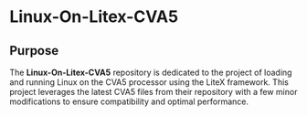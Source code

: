 # Linux-On-Litex-CVA5

## Purpose

The **Linux-On-Litex-CVA5** repository is dedicated to the project of loading and running Linux on the CVA5 processor using the LiteX framework. This project leverages the latest CVA5 files from their repository with a few minor modifications to ensure compatibility and optimal performance.
